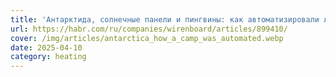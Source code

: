 ```yaml
---
title: 'Антарктида, солнечные панели и пингвины: как автоматизировали лагерь на краю света'
url: https://habr.com/ru/companies/wirenboard/articles/899410/
cover: /img/articles/antarctica_how_a_camp_was_automated.webp
date: 2025-04-10
category: heating
---
```

